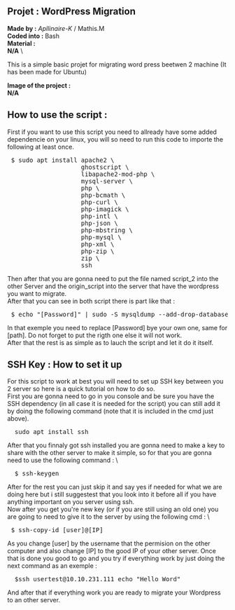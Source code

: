 ## **Projet :** WordPress Migration
**Made by :** *Apllinaire-K* / Mathis.M\
**Coded into :** Bash\
**Material :**  \
**N/A** \

This is a simple basic projet for migrating word press beetwen 2 machine (It has been made for Ubuntu)

**Image of the project :**  
**N/A**

## **How to use the script :**
First if you want to use this script you need to allready have some added dependencie on your linux, you will so need to run this code to importe the following at least once.
<pre>
 $ sudo apt install apache2 \
                    ghostscript \
                    libapache2-mod-php \
                    mysql-server \
                    php \
                    php-bcmath \
                    php-curl \
                    php-imagick \
                    php-intl \
                    php-json \
                    php-mbstring \
                    php-mysql \
                    php-xml \
                    php-zip \
                    zip \
                    ssh
</pre> 
Then after that you are gonna need to put the file named script_2 into the other Server and the origin_script into the server that have the wordpress you want to migrate. \
After that you can see in both script there is part like that : 
<pre>
 $ echo "[Password]" | sudo -S mysqldump --add-drop-database -u root wordpress > [path]/wordpress.sql
</pre>
In that exemple you need to replace [Password] bye your own one, same for [path]. Do not forget to put the rigth one else it will not work. \
After that the rest is as simple as to lauch the script and let it do it itself.
## **SSH Key : How to set it up**
For this script to work at best you will need to set up SSH key between you 2 server so here is a quick tutorial on how to do so. \
First you are gonna need to go in you console and be sure you have the SSH dependency (in all case it is needed for the script) you can still add it by doing the following command (note that it is included in the cmd just above).
<pre>
  sudo apt install ssh
</pre>
After that you finnaly got ssh installed you are gonna need to make a key to share with the other server to make it simple, so for that you are gonna need to use the following command : \
<pre>
  $ ssh-keygen
</pre>
After for the rest you can just skip it and say yes if needed for what we are doing here but i still suggestest that you look into it before all if you have anything important on you server using ssh. \
Now after you get you're new key (or if you are still using an old one) you are going to need to give it to the server by using the following  cmd : \
<pre>
 $ ssh-copy-id [user]@[IP]
</pre>
As you change [user] by the username that the permision on the other computer and also change [IP] to the good IP of your other server.
Once that is done you good to go and you try if everything work by just doing the next command as an exemple :
<pre>
  $ssh usertest@10.10.231.111 echo "Hello Word"
</pre>
And after that if everything work you are ready to migrate your Wordpress to an other server.

